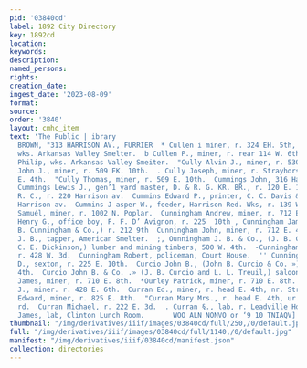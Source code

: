 ```yaml
---
pid: '03840cd'
label: 1892 City Directory
key: 1892cd
location: 
keywords: 
description: 
named_persons: 
rights: 
creation_date: 
ingest_date: '2023-08-09'
format: 
source: 
order: '3840'
layout: cmhc_item
text: 'The Public | ibrary                                                                             LE.
  BROWN, "313 HARRISON AV., FURRIER  * Cullen i miner, r. 324 EH. 5th,  , Qullen Michael,
  wks. Arkansas Valley Smelter.  b Cullen P., miner, r. rear 114 W. 6th.  y Culleton
  Philip, wks. Arkansas Valley Smeiter.  "Cully Alvin J., miner, r. 530 E. 6th.  ‘Cully
  John J., miner, r. 509 EK. 10th.  . Cully Joseph, miner, r. Strayhorse Rd, head
  E. 4th.  "Cully Thomas, miner, r. 509 E. 10th.  Cummings John, 316 Harrison av.  ''
  Cummings Lewis J., gen’1 yard master, D. & R. G. KR. BR., r. 120 E. 14th.  } Cummings
  R. C., r. 220 Harrison av.  Cummins Edward P., printer, C. C. Davis & Co., r. 906
  Harrison av.  Cummins J asper W., feeder, Harrison Red. Wks, r. 139 W. 7th.  _Cundy
  Samuél, miner, r. 1002 N. Poplar.  Cunningham Andrew, miner, r. 712 E. 4th.  aac
  Henry G., office boy, F. F. D’ Avignon, r. 225  10th , Cunningham James B., (J.
  B. Cunningham & Co.,) r. 212 9th  Cunningham John, miner, r. 712 E. 4th.  Cunningham
  J. B., tapper, American Smelter.  ;, Ounningham J. B. & Co., (J. B. Cunningham and
  C. E. Dickinson,) lumber and mining timbers, 500 W. 4th.  -Cunningham M. A. Mrs.,
  r. 428 W. 3d.  Cunningham Robert, policeman, Court House.  '' Cunningham William
  D., sexton, r. 225 E. 10th.  Curcio John B., (John B. Curcio & Co. ») r. 382 W.
  4th.  Curcio John B. & Co. .» (J. B. Curcio and L. L. Treuil,) saloon, 110 W. 2d.  Curley
  James, miner, r. 710 E. 8th.  *Ourley Patrick, miner, r. 710 E. 8th.  ‘Curnow Richard
  J., miner. r. 428 E. 6th.  Curran Ed., miner, r. head E. 4th, nr. Strayhorse rd.  ‘Curran
  Edward, miner, r. 825 E. 8th.  "Curran Mary Mrs., r. head E. 4th, ur. Strayhorse
  rd.  Curran Michael, r. 222 E. 3d.  . Curran §., lab, r. Leadville House.  ’ Currier
  James, lab, Clinton Lunch Room.       WOO ALN NONVO or ‘9 10 TNIAQV] '
thumbnail: "/img/derivatives/iiif/images/03840cd/full/250,/0/default.jpg"
full: "/img/derivatives/iiif/images/03840cd/full/1140,/0/default.jpg"
manifest: "/img/derivatives/iiif/03840cd/manifest.json"
collection: directories
---
```

